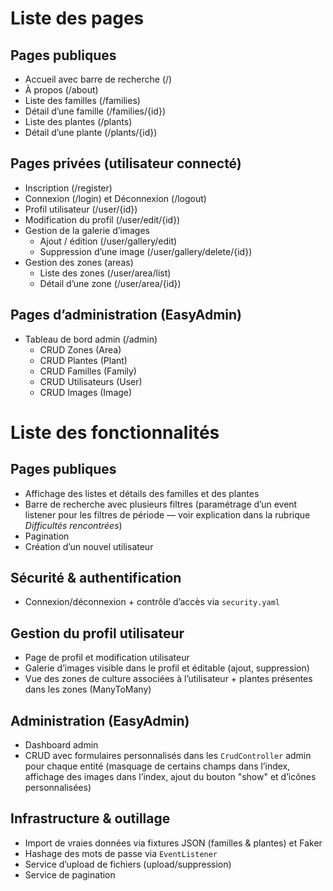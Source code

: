 # Liste des pages

## Pages publiques
- Accueil avec barre de recherche (/)
- À propos (/about)
- Liste des familles (/families)
- Détail d’une famille (/families/{id})
- Liste des plantes (/plants)
- Détail d’une plante (/plants/{id})

## Pages privées (utilisateur connecté)
- Inscription (/register)
- Connexion (/login) et Déconnexion (/logout)
- Profil utilisateur (/user/{id})
- Modification du profil (/user/edit/{id})
- Gestion de la galerie d’images
  - Ajout / édition (/user/gallery/edit)
  - Suppression d’une image (/user/gallery/delete/{id})
- Gestion des zones (areas)
  - Liste des zones (/user/area/list)
  - Détail d’une zone (/user/area/{id})

## Pages d’administration (EasyAdmin)
- Tableau de bord admin (/admin)
  - CRUD Zones (Area)
  - CRUD Plantes (Plant)
  - CRUD Familles (Family)
  - CRUD Utilisateurs (User)
  - CRUD Images (Image)

# Liste des fonctionnalités

## Pages publiques
- Affichage des listes et détails des familles et des plantes
- Barre de recherche avec plusieurs filtres (paramétrage d’un event listener pour les filtres de période — voir explication dans la rubrique *Difficultés rencontrées*)
- Pagination
- Création d’un nouvel utilisateur

## Sécurité & authentification
- Connexion/déconnexion + contrôle d’accès via `security.yaml`

## Gestion du profil utilisateur
- Page de profil et modification utilisateur
- Galerie d’images visible dans le profil et éditable (ajout, suppression)
- Vue des zones de culture associées à l’utilisateur + plantes présentes dans les zones (ManyToMany)

## Administration (EasyAdmin)
- Dashboard admin
- CRUD avec formulaires personnalisés dans les `CrudController` admin pour chaque entité (masquage de certains champs dans l’index, affichage des images dans l’index, ajout du bouton "show" et d’icônes personnalisées)

## Infrastructure & outillage
- Import de vraies données via fixtures JSON (familles & plantes) et Faker
- Hashage des mots de passe via `EventListener`
- Service d’upload de fichiers (upload/suppression)
- Service de pagination

